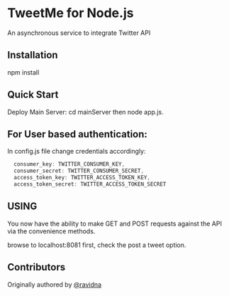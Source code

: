 # TweetMe for Node.js

An asynchronous service to integrate Twitter API  

## Installation

npm install 

## Quick Start

Deploy Main Server: cd mainServer then node app.js.


## For User based authentication:
In config.js file change credentials accordingly:

```javascript
  consumer_key: TWITTER_CONSUMER_KEY,
  consumer_secret: TWITTER_CONSUMER_SECRET,
  access_token_key: TWITTER_ACCESS_TOKEN_KEY,
  access_token_secret: TWITTER_ACCESS_TOKEN_SECRET
```

## USING

You now have the ability to make GET and POST requests against the API via the convenience methods.

browse to localhost:8081 first, check the post a tweet option.

## Contributors

Originally authored by  [@ravidna](http://github.com/ravidna)




